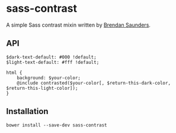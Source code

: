 # sass-contrast

A simple Sass contrast mixin written by [Brendan Saunders](http://twitter.com/bluesaunders).

## API
```
$dark-text-default: #000 !default;
$light-text-default: #fff !default;

html {
	background: $your-color;
	@include contrasted($your-color[, $return-this-dark-color, $return-this-light-color]);
}
```

## Installation

`bower install --save-dev sass-contrast`
